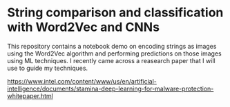 # String comparison and classification with Word2Vec and CNNs

This repository contains a notebook demo on encoding strings as images using the Word2Vec algorithm and performing predictions on those images using ML techniques. I recently came across a reasearch paper that I will use to guide my techniques.

https://www.intel.com/content/www/us/en/artificial-intelligence/documents/stamina-deep-learning-for-malware-protection-whitepaper.html
